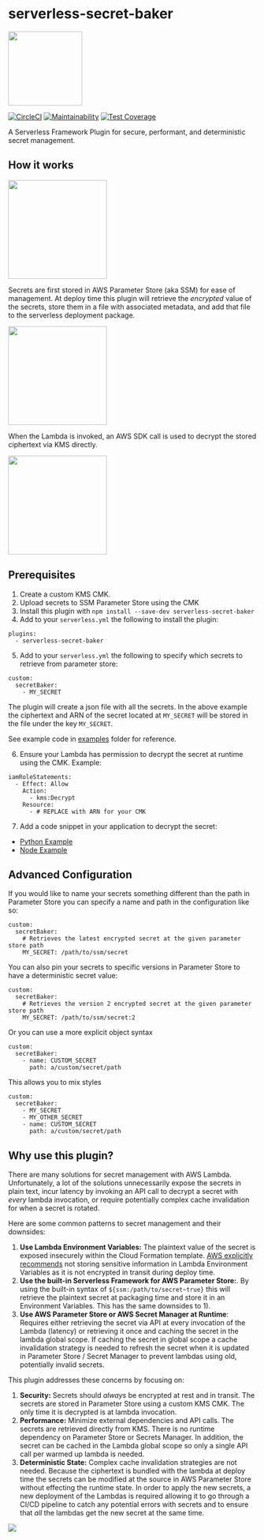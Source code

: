 # serverless-secret-baker

<img src="https://user-images.githubusercontent.com/4380779/63980279-f0b3b300-ca6f-11e9-9953-1afba2a45b18.png" width="150" />

[![CircleCI](https://circleci.com/gh/vacasaoss/serverless-secret-baker.svg?style=svg)](https://circleci.com/gh/vacasaoss/serverless-secret-baker) [![Maintainability](https://api.codeclimate.com/v1/badges/40209674df1a65e0112b/maintainability)](https://codeclimate.com/github/vacasaoss/serverless-secret-baker/maintainability) [![Test Coverage](https://api.codeclimate.com/v1/badges/40209674df1a65e0112b/test_coverage)](https://codeclimate.com/github/vacasaoss/serverless-secret-baker/test_coverage) 

A Serverless Framework Plugin for secure, performant, and deterministic secret
management.

## How it works

<img src="https://user-images.githubusercontent.com/4380779/63980305-fdd0a200-ca6f-11e9-8465-a334b7f0e8f0.png" width="200" />

Secrets are first stored in AWS Parameter Store (aka SSM) for ease of management. At deploy time this plugin will retrieve the _encrypted_ value of the secrets, store them in a file with associated metadata, and add that file to the serverless deployment package.

<img src="https://user-images.githubusercontent.com/4380779/63980300-fd380b80-ca6f-11e9-9297-96dbe0334c05.png" width="200" />


When the Lambda is invoked, an AWS SDK call is used to decrypt the stored ciphertext via KMS directly.


<img src="https://user-images.githubusercontent.com/4380779/63980301-fdd0a200-ca6f-11e9-8bd2-1dc0c12ed771.png" width="200" />

## Prerequisites

1. Create a custom KMS CMK.
2. Upload secrets to SSM Parameter Store using the CMK
3. Install this plugin with `npm install --save-dev serverless-secret-baker`
4. Add to your `serverless.yml` the following to install the plugin:

```
plugins:
  - serverless-secret-baker
```

5. Add to your `serverless.yml` the following to specify which secrets to retrieve from parameter store:

```
custom:
  secretBaker:
    - MY_SECRET
```

The plugin will create a json file with all the secrets. In the above example the ciphertext and ARN of the secret located at `MY_SECRET` will be stored in the file under the key `MY_SECRET`.

See example code in [examples](/examples) folder for reference.

6. Ensure your Lambda has permission to decrypt the secret at runtime using the CMK. Example:

```
iamRoleStatements:
  - Effect: Allow
    Action:
      - kms:Decrypt
    Resource:
      - # REPLACE with ARN for your CMK
```

7. Add a code snippet in your application to decrypt the secret:

- [Python Example](/examples/handler.py)
- [Node Example](/examples/handler.js)

## Advanced Configuration

If you would like to name your secrets something different than the path in Parameter Store you can specify a name and path in the configuration like so:

```
custom:
  secretBaker:
    # Retrieves the latest encrypted secret at the given parameter store path
    MY_SECRET: /path/to/ssm/secret
```

You can also pin your secrets to specific versions in Parameter Store to have a deterministic secret value:
```
custom:
  secretBaker:
    # Retrieves the version 2 encrypted secret at the given parameter store path 
    MY_SECRET: /path/to/ssm/secret:2
```



Or you can use a more explicit object syntax

```
custom:
  secretBaker:
    - name: CUSTOM_SECRET
      path: a/custom/secret/path 
```

This allows you to mix styles

```
custom:
  secretBaker:
    - MY_SECRET
    - MY_OTHER_SECRET
    - name: CUSTOM_SECRET
      path: a/custom/secret/path 
```


## Why use this plugin?

There are many solutions for secret management with AWS Lambda. Unfortunately, a lot of the solutions unnecessarily expose the secrets in plain text, incur latency by invoking an API call to decrypt a secret with _every_ lambda invocation, or require potentially complex cache invalidation for when a secret is rotated.

Here are some common patterns to secret management and their downsides:

1. **Use Lambda Environment Variables:** The plaintext value of the secret is exposed insecurely within the Cloud Formation template. [AWS explicitly recommends](https://docs.aws.amazon.com/lambda/latest/dg/env_variables.html) not storing sensitive information in Lambda Environment Variables as it is not encrypted in transit during deploy time.
2. **Use the built-in Serverless Framework for AWS Parameter Store:**. By using the built-in syntax of `${ssm:/path/to/secret~true}` this will retrieve the plaintext secret at packaging time and store it in an Environment Variables. This has the same downsides to 1).
3. **Use AWS Parameter Store or AWS Secret Manager at Runtime**: Requires either retrieving the secret via API at every invocation of the Lambda (latency) or retrieving it once and caching the secret in the lambda global scope. If caching the secret in global scope a cache invalidation strategy is needed to refresh the secret when it is updated in Parameter Store / Secret Manager to prevent lambdas using old, potentially invalid secrets.

This plugin addresses these concerns by focusing on:

1. **Security:** Secrets should _always_ be encrypted at rest and in transit. The secrets are stored in Parameter Store using a custom KMS CMK. The only time it is decrypted is at lambda invocation.
2. **Performance:** Minimize external dependencies and API calls. The secrets are retrieved directly from KMS. There is no runtime dependency on Parameter Store or Secrets Manager. In addition, the secret can be cached in the Lambda global scope so only a single API call per warmed up lambda is needed.
3. **Deterministic State:** Complex cache invalidation strategies are not needed. Because the ciphertext is bundled with the lambda at deploy time the secrets can be modified at the source in AWS Parameter Store without effecting the runtime state. In order to apply the new secrets, a new deployment of the Lambdas is required allowing it to go through a CI/CD pipeline to catch any potential errors with secrets and to ensure that _all_ the lambdas get the new secret at the same time.

<img src="https://user-images.githubusercontent.com/4380779/63980303-fdd0a200-ca6f-11e9-99e8-8c2012b1c90f.png" />
